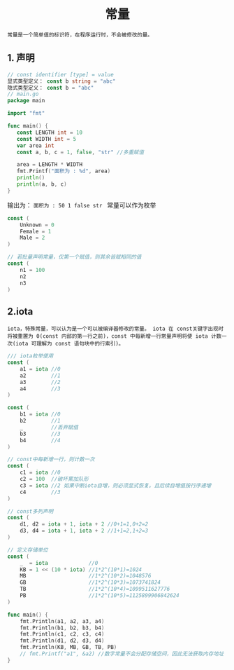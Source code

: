 # <center>常量
`
常量是一个简单值的标识符，在程序运行时，不会被修改的量。
`
## 1. 声明
```go
// const identifier [type] = value
显式类型定义： const b string = "abc"
隐式类型定义： const b = "abc"
// main.go
package main

import "fmt"

func main() {
   const LENGTH int = 10
   const WIDTH int = 5   
   var area int
   const a, b, c = 1, false, "str" //多重赋值

   area = LENGTH * WIDTH
   fmt.Printf("面积为 : %d", area)
   println()
   println(a, b, c)   
}
```
输出为：
`面积为 : 50 1 false str
`
常量可以作为枚举
```go
const (
    Unknown = 0
    Female = 1
    Male = 2
)

// 若批量声明常量，仅第一个赋值，则其余皆赋相同的值
const (
	n1 = 100
	n2
	n3
)
```

## 2.iota
`iota，特殊常量，可以认为是一个可以被编译器修改的常量。
iota 在 const关键字出现时将被重置为 0(const 内部的第一行之前)，const 中每新增一行常量声明将使 iota 计数一次(iota 可理解为 const 语句块中的行索引)。`

```go
/// iota枚举使用
const (
	a1 = iota //0
	a2        //1
	a3        //2
	a4        //3
)

const (
	b1 = iota //0
	b2        //1
	_         //丢弃赋值
	b3        //3
	b4        //4
)

// const中每新增一行，则计数一次
const (
	c1 = iota //0
	c2 = 100  //破坏累加队形
	c3 = iota //2 如果中断iota自增，则必须显式恢复。且后续自增值按行序递增
	c4        //3
)

// const多列声明
const (
	d1, d2 = iota + 1, iota + 2 //0+1=1,0+2=2
	d3, d4 = iota + 1, iota + 2 //1+1=2,1+2=3
)

// 定义存储单位
const (
	_  = iota             //0
	KB = 1 << (10 * iota) //1*2^(10*1)=1024
	MB                    //1*2^(10*2)=1048576
	GB                    //1*2^(10*3)=1073741824
	TB                    //1*2^(10*4)=1099511627776
	PB                    //1*2^(10*5)=1125899906842624
)

func main() {
	fmt.Println(a1, a2, a3, a4)
	fmt.Println(b1, b2, b3, b4)
	fmt.Println(c1, c2, c3, c4)
	fmt.Println(d1, d2, d3, d4)
	fmt.Println(KB, MB, GB, TB, PB)
	// fmt.Printf("a1", &a2) //数字常量不会分配存储空间，因此无法获取内存地址
}

```